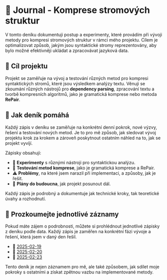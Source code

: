 # 📝 Journal - Komprese stromových struktur

V tomto deníku dokumentuji postup a experimenty, které provádím při vývoji metody pro kompresi stromových struktur v rámci mého projektu. Cílem je optimalizovat způsob, jakým jsou syntaktické stromy reprezentovány, aby bylo možné efektivněji ukládat a zpracovávat jazyková data.

## 🎯 Cíl projektu
Projekt se zaměřuje na vývoj a testování různých metod pro kompresi syntaktických stromů, které jsou výsledkem analýzy textu. Věnuji se zkoumání různých nástrojů pro **dependency parsing**, zpracování textu a tvorbě kompresních algoritmů, jako je gramatická komprese nebo metoda **RePair**.

## 📓 Jak deník pomáhá
Každý zápis v deníku se zaměřuje na konkrétní denní pokrok, nové výzvy, řešení a testování nových metod. Je to pro mě způsob, jak sledovat vývoj projektu krok za krokem a zároveň poskytnout ostatním náhled na to, jak se projekt vyvíjí.

Zápisky obsahují:

- 🔬 **Experimenty** s různými nástroji pro syntaktickou analýzu.
- 🧩 **Testování metod komprese**, jako je gramatická komprese a RePair.
- ⚠️ **Problémy**, na které jsem narazil při implementaci, a způsoby, jak je řešit.
- 🚀 **Plány do budoucna**, jak projekt posunout dál.

Každý zápis je podrobný a dokumentuje jak technické kroky, tak teoretické úvahy a rozhodnutí.

## 🔎 Prozkoumejte jednotlivé záznamy
Pokud máte zájem o podrobnosti, můžete si prohlédnout jednotlivé zápisky z deníku podle data. Každý zápis je zaměřen na konkrétní fázi vývoje a řešení, která jsem v daný den řešil.

- 📅 [2025-02-19](2025-02-19.md)
- 📅 [2025-02-20](2025-02-20.md)
- 📅 [2025-02-23](2025-02-23.md)

Tento deník je nejen záznamem pro mě, ale také způsobem, jak sdílet moje pokroky s ostatními a získat zpětnou vazbu na implementované metody.